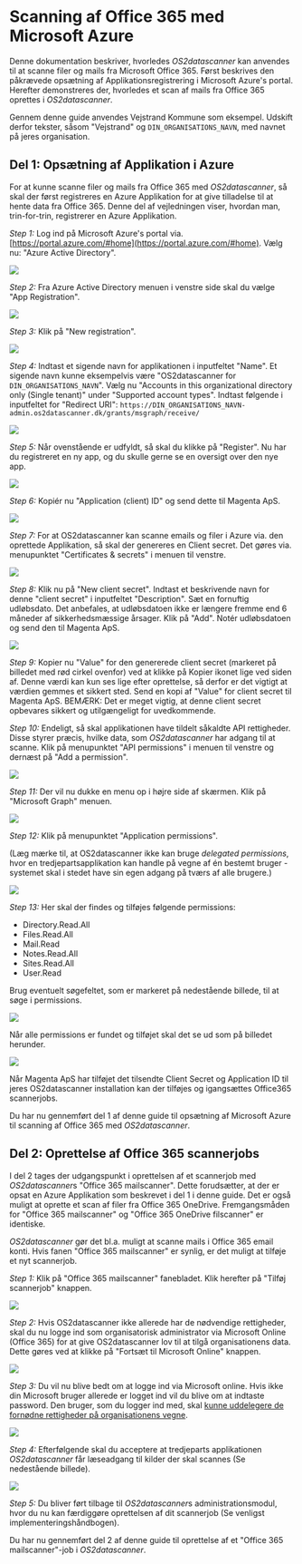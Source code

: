 # Scanning af Office 365 med Microsoft Azure

Denne dokumentation beskriver, hvorledes *OS2datascanner* kan anvendes til at
scanne filer og mails fra Microsoft Office 365.
Først beskrives den påkrævede opsætning af Applikationsregistrering i Microsoft
Azure's portal.
Herefter demonstreres der, hvorledes et scan af mails fra Office 365 oprettes i
*OS2datascanner*.

Gennem denne guide anvendes Vejstrand Kommune som eksempel. 
Udskift derfor tekster, såsom "Vejstrand" og `DIN_ORGANISATIONS_NAVN`, med
navnet på jeres organisation.

## Del 1: Opsætning af Applikation i Azure

For at kunne scanne filer og mails fra Office 365 med *OS2datascanner*, så skal
der først registreres en Azure Applikation for at give tilladelse til at hente
data fra Office 365. Denne del af vejledningen viser, hvordan man,
trin-for-trin, registrerer en Azure Applikation.

*Step 1:* Log ind på Microsoft Azure's portal via. [https://portal.azure.com/#home](https://portal.azure.com/#home).
	Vælg nu: "Azure Active Directory".

![](step1.png)

*Step 2:* Fra Azure Active Directory menuen i venstre side skal du vælge "App
Registration".

![](step2.png)

*Step 3:* Klik på "New registration".

![](img-004.jpg)

*Step 4:* Indtast et sigende navn for applikationen i inputfeltet "Name". 
	Et sigende navn kunne eksempelvis være "OS2datascanner for `DIN_ORGANISATIONS_NAVN`".
	Vælg nu "Accounts in this organizational directory only (Single tenant)" under "Supported account types".
	Indtast følgende i inputfeltet for "Redirect URI": `https://DIN_ORGANISATIONS_NAVN-admin.os2datascanner.dk/grants/msgraph/receive/`

![](img-006.png)

*Step 5:* Når ovenstående er udfyldt, så skal du klikke på "Register".
	Nu har du registreret en ny app, og du skulle gerne se en oversigt over den nye app.

![](img-008.png)

*Step 6:* Kopiér nu "Application (client) ID" og send dette til Magenta ApS.

![](img-008b.png)

*Step 7:* For at OS2datascanner kan scanne emails og filer i Azure via. den oprettede Applikation, så skal der genereres en Client secret. 
	Det gøres via. menupunktet "Certificates & secrets" i menuen til venstre.

![](img-012.jpg)

*Step 8:* Klik nu på "New client secret".
	Indtast et beskrivende navn for denne "client secret" i inputfeltet "Description".
	Sæt en fornuftig udløbsdato. Det anbefales, at udløbsdatoen ikke er længere fremme end 6 måneder af sikkerhedsmæssige årsager.
	Klik på "Add". 
	Notér udløbsdatoen og send den til Magenta ApS.

![](img-014.jpg)

*Step 9:* Kopier nu "Value" for den genererede client secret (markeret på billedet med rød cirkel ovenfor) ved at klikke på Kopier ikonet lige ved siden af. 
	Denne værdi kan kun ses lige efter oprettelse, så derfor er det vigtigt at værdien gemmes et sikkert sted.
	Send en kopi af "Value" for client secret til Magenta ApS.
	BEMÆRK: Det er meget vigtig, at denne client secret opbevares sikkert og utilgængeligt for uvedkommende.

*Step 10:* Endeligt, så skal applikationen have tildelt såkaldte API rettigheder. Disse styrer præcis, hvilke data, som *OS2datascanner* har adgang til at scanne.
	Klik på menupunktet "API permissions" i menuen til venstre og dernæst på "Add a permission".

![](img-016.jpg)

*Step 11:* Der vil nu dukke en menu op i højre side af skærmen.
	Klik på "Microsoft Graph" menuen.

![](img-018.png)

*Step 12:* Klik på menupunktet "Application permissions".

(Læg mærke til, at OS2datascanner ikke kan bruge _delegated permissions_, hvor
en tredjepartsapplikation kan handle på vegne af én bestemt bruger - systemet
skal i stedet have sin egen adgang på tværs af alle brugere.)

![](img-020.png)

*Step 13:* Her skal der findes og tilføjes følgende permissions:

* Directory.Read.All
* Files.Read.All
* Mail.Read
* Notes.Read.All
* Sites.Read.All
* User.Read

Brug eventuelt søgefeltet, som er markeret på nedestående billede, til at søge i permissions.

![](img-022.png)

Når alle permissions er fundet og tilføjet skal det se ud som på billedet herunder.

![](img-024.png)

Når Magenta ApS har tilføjet det tilsendte Client Secret og Application ID til jeres OS2datascanner installation kan der tilføjes og igangsættes Office365 scannerjobs.

Du har nu gennemført del 1 af denne guide til opsætning af Microsoft Azure til scanning af Office 365 med *OS2datascanner*.

## Del 2: Oprettelse af Office 365 scannerjobs

I del 2 tages der udgangspunkt i oprettelsen af et scannerjob med *OS2datascanner*s "Office 365 mailscanner".
Dette forudsætter, at der er opsat en Azure Applikation som beskrevet i del 1 i denne guide.
Det er også muligt at oprette et scan af filer fra Office 365 OneDrive. 
Fremgangsmåden for "Office 365 mailscanner" og "Office 365 OneDrive filscanner" er identiske.

*OS2datascanner* gør det bl.a. muligt at scanne mails i Office 365 email konti. Hvis fanen "Office 365 mailscanner" er synlig, er det muligt at tilføje et nyt scannerjob.

*Step 1:* Klik på "Office 365 mailscanner" fanebladet.
	Klik herefter på "Tilføj scannerjob" knappen.

![](img-026.png)

*Step 2:* Hvis OS2datascanner ikke allerede har de nødvendige rettigheder, skal
du nu logge ind som organisatorisk administrator via Microsoft Online (Office
365) for at give OS2datascanner lov til at tilgå organisationens data. Dette
gøres ved at klikke på "Fortsæt til Microsoft Online" knappen.

![](img-028.png)

*Step 3:* Du vil nu blive bedt om at logge ind via Microsoft online. Hvis ikke
din Microsoft bruger allerede er logget ind vil du blive om at indtaste
password. Den bruger, som du logger ind med, skal [kunne uddelegere de fornødne
rettigheder på organisationens vegne](https://docs.microsoft.com/en-us/azure/active-directory/manage-apps/consent-and-permissions-overview#admin-consent).

![](img-030.jpg)

*Step 4:* Efterfølgende skal du acceptere at tredjeparts applikationen *OS2datascanner* får læseadgang til kilder der skal scannes (Se nedestående billede).

![](img-032.jpg)

*Step 5:* Du bliver ført tilbage til *OS2datascanner*s administrationsmodul,
hvor du nu kan færdiggøre oprettelsen af dit scannerjob (Se venligst
implementeringshåndbogen).

Du har nu gennemført del 2 af denne guide til oprettelse af et "Office 365 mailscanner"-job i *OS2datascanner*.
